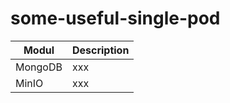 # some-useful-single-pod
| Modul      | Description |
| ----------- | ----------- |
| MongoDB      | xxx       |
| MinIO   | xxx        |
